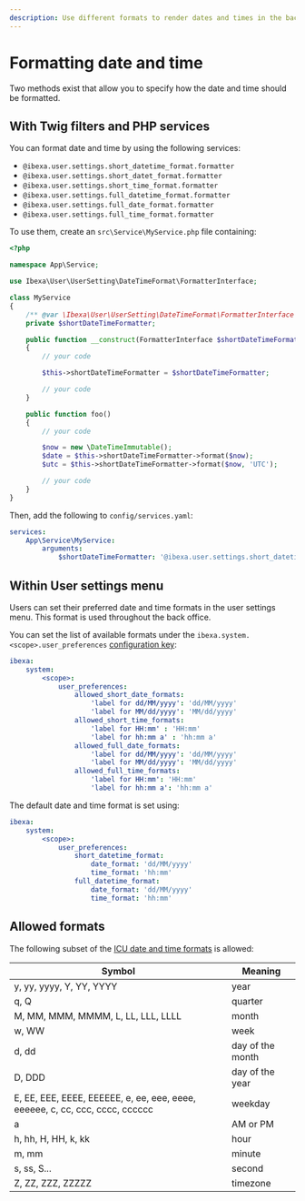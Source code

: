 ```yaml
---
description: Use different formats to render dates and times in the back office and website front.
---
```


# Formatting date and time

Two methods exist that allow you to specify how the date and time should be formatted.

## With Twig filters and PHP services

You can format date and time by using the following services:

- `@ibexa.user.settings.short_datetime_format.formatter`
- `@ibexa.user.settings.short_datet_format.formatter`
- `@ibexa.user.settings.short_time_format.formatter`
- `@ibexa.user.settings.full_datetime_format.formatter`
- `@ibexa.user.settings.full_date_format.formatter`
- `@ibexa.user.settings.full_time_format.formatter`

To use them, create an `src\Service\MyService.php` file containing:

``` php
<?php

namespace App\Service;

use Ibexa\User\UserSetting\DateTimeFormat\FormatterInterface;

class MyService
{
    /** @var \Ibexa\User\UserSetting\DateTimeFormat\FormatterInterface */
    private $shortDateTimeFormatter;

    public function __construct(FormatterInterface $shortDateTimeFormatter)
    {
        // your code

        $this->shortDateTimeFormatter = $shortDateTimeFormatter;

        // your code
    }

    public function foo()
    {
        // your code

        $now = new \DateTimeImmutable();
        $date = $this->shortDateTimeFormatter->format($now);
        $utc = $this->shortDateTimeFormatter->format($now, 'UTC');

        // your code
    }
}
```

Then, add the following to `config/services.yaml`:

``` yaml
services:
    App\Service\MyService:
        arguments:
            $shortDateTimeFormatter: '@ibexa.user.settings.short_datetime_format.formatter'
```

## Within User settings menu

Users can set their preferred date and time formats in the user settings menu.
This format is used throughout the back office.

You can set the list of available formats under the `ibexa.system.<scope>.user_preferences` [configuration key](configuration.md#configuration-files):

``` yaml
ibexa:
    system:
        <scope>:
            user_preferences:
                allowed_short_date_formats:
                    'label for dd/MM/yyyy': 'dd/MM/yyyy'
                    'label for MM/dd/yyyy': 'MM/dd/yyyy'
                allowed_short_time_formats:
                    'label for HH:mm' : 'HH:mm'
                    'label for hh:mm a' : 'hh:mm a'
                allowed_full_date_formats:
                    'label for dd/MM/yyyy': 'dd/MM/yyyy'
                    'label for MM/dd/yyyy': 'MM/dd/yyyy'
                allowed_full_time_formats:
                    'label for HH:mm': 'HH:mm'
                    'label for hh:mm a': 'hh:mm a'
```

The default date and time format is set using:

``` yaml
ibexa:
    system:
        <scope>:
            user_preferences:
                short_datetime_format:
                    date_format: 'dd/MM/yyyy'
                    time_format: 'hh:mm'
                full_datetime_format:
                    date_format: 'dd/MM/yyyy'
                    time_format: 'hh:mm'
```

## Allowed formats

The following subset of the [ICU date and time formats](https://unicode-org.github.io/icu-docs/apidoc/released/icu4c/classSimpleDateFormat.html#details) is allowed:

|Symbol|Meaning|
|---|---|
|y, yy, yyyy, Y, YY, YYYY|year|
|q, Q|quarter|
|M, MM, MMM, MMMM, L, LL, LLL, LLLL|month|
|w, WW|week|
|d, dd|day of the month|
|D, DDD|day of the year|
|E, EE, EEE, EEEE, EEEEEE, e, ee, eee, eeee, eeeeee, c, cc, ccc, cccc, cccccc|weekday|
|a|AM or PM|
|h, hh, H, HH, k, kk|hour|
|m, mm|minute|
|s, ss, S...|second|
|Z, ZZ, ZZZ, ZZZZZ|timezone|

